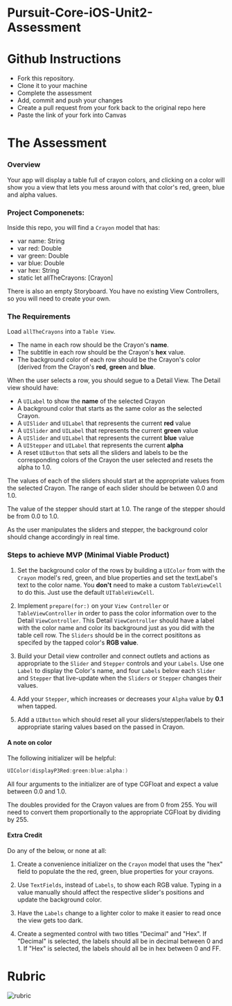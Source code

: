# Pursuit-Core-iOS-Unit2-Assessment

# Github Instructions
- Fork this repository.
- Clone it to your machine
- Complete the assessment
- Add, commit and push your changes
- Create a pull request from your fork back to the original repo here
- Paste the link of your fork into Canvas

# The Assessment

### Overview

Your app will display a table full of crayon colors, and clicking on a color will show you a view that lets you mess around with that color's red, green, blue and alpha values.

### Project Componenets:

Inside this repo, you will find a ```Crayon``` model that has:

- var name: String
- var red: Double
- var green: Double
- var blue: Double
- var hex: String
- static let allTheCrayons: [Crayon]

There is also an empty Storyboard.  You have no existing View Controllers, so you will need to create your own.

### The Requirements 

Load ```allTheCrayons``` into a ```Table View```.  

- The name in each row should be the Crayon's **name**.  
- The subtitle in each row should be the Crayon's **hex** value.  
- The background color of each row should be the Crayon's color (derived from the Crayon's **red**, **green** and **blue**.  

When the user selects a row, you should segue to a Detail View.   The Detail view should have:

- A ```UILabel``` to show the **name** of the selected Crayon
- A background color that starts as the same color as the selected Crayon.
- A ```UISlider``` and ```UILabel``` that represents the current **red** value
- A ```UISlider``` and ```UILabel``` that represents the current **green** value
- A ```UISlider``` and ```UILabel``` that represents the current **blue** value
- A ```UIStepper``` and ```UILabel``` that represents the current **alpha**
- A reset ```UIButton``` that sets all the sliders and labels to be the corresponding colors of the Crayon the user selected and resets the alpha to 1.0.

The values of each of the sliders should start at the appropriate values from the selected Crayon.  The range of each slider should be between 0.0 and 1.0.

The value of the stepper should start at 1.0.  The range of the stepper should be from 0.0 to 1.0.

As the user manipulates the sliders and stepper, the background color should change accordingly in real time.


### Steps to achieve MVP (Minimal Viable Product)

1. Set the background color of the rows by building a ```UIColor``` from with the ```Crayon``` model's red, green, and blue properties and set the textLabel's text to the color name. You **don't** need to make a custom ```TableViewCell```
to do this. Just use the default ```UITableViewCell```.

1. Implement ```prepare(for:)``` on your ```View Controller``` or ```TableViewController``` in order to pass the color information over to the Detail ```ViewController```. This Detail ```ViewController``` should have a label with the color name and color its background just as you did with the table cell row. The ```Sliders``` should be in the correct posititons as specifed by the tapped color's **RGB value**.

1. Build your Detail view controller and connect outlets and actions as appropriate to the  ```Slider``` and ```Stepper``` controls and your ```Labels```. Use one ```Label``` to display the Color's name, and four ```Labels``` below each ```Slider``` and ```Stepper``` that live-update when the ```Sliders``` or ```Stepper``` changes their values.

1. Add your ```Stepper```, which increases or decreases your ```Alpha``` value by **0.1** when tapped. 

1. Add a ```UIButton``` which should reset all your sliders/stepper/labels to their appropriate staring values based on the passed in Crayon.


#### A note on color

The following initializer will be helpful:

```swift
UIColor(displayP3Red:green:blue:alpha:)
```

All four arguments to the initializer are of type CGFloat and expect a value between 0.0 and 1.0.

The doubles provided for the Crayon values are from 0 from 255.  You will need to convert them proportionally to the appropriate CGFloat by dividing by 255.



#### Extra Credit
Do any of the below, or none at all:

1. Create a convenience initializer on the ```Crayon``` model that uses the "hex" field to populate the the red, green, blue properties for your crayons. 

1. Use ```TextFields```, instead of ```Labels```, to show each RGB value. Typing in a value manually should affect the respective slider's positions and update the background color.

1. Have the ```Labels``` change to a lighter color to make it easier to read once the view gets too dark.

1. Create a segmented control with two titles "Decimal" and "Hex".  If "Decimal" is selected, the labels should all be in decimal between 0 and 1.  If "Hex" is selected, the labels should all be in hex between 0 and FF.

# Rubric

![rubric](https://github.com/joinpursuit/Pursuit-Core-iOS-Unit2-Assessment/blob/master/Unit2Rubric.png)

